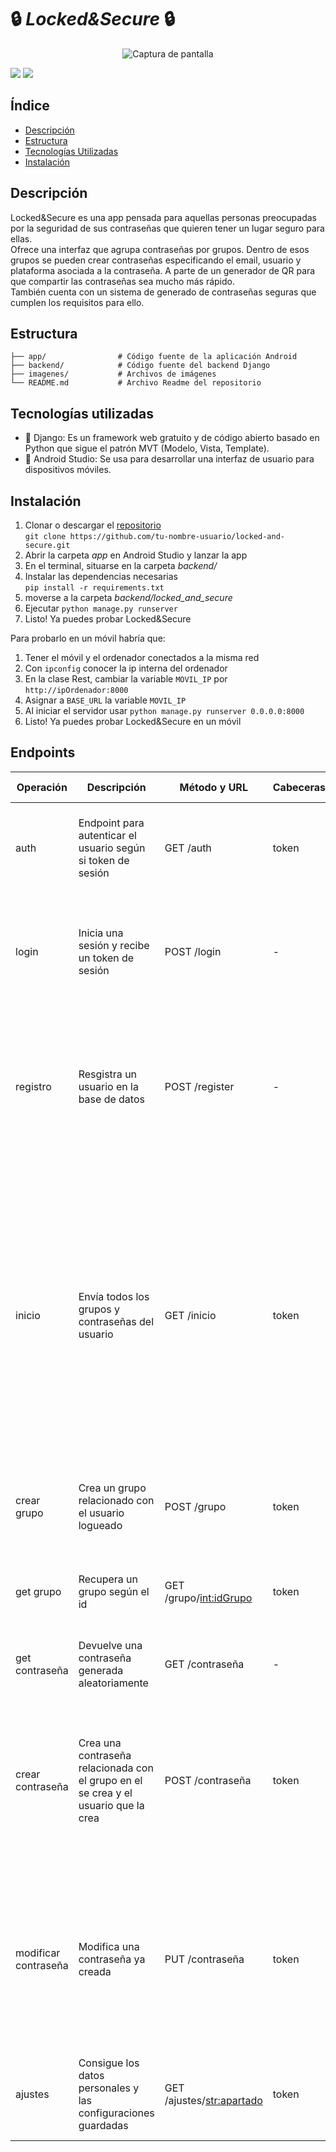 # :lock: *Locked&Secure* :lock:

<p align="center">
  <img src="https://raw.githubusercontent.com/marioprieto003/locked-and-secure/main/imagenes/lockedsecure-logo.png" alt="Captura de pantalla">
</p>
<p align="left">
  <img src="https://img.shields.io/badge/STATUS-EN%20DESAROLLO-green"> 
  <img src="https://img.shields.io/github/stars/marioprieto003/locked-and-secure">
 </p>


## Índice
- [Descripción](#descripción)
- [Estructura](#estructura)
- [Tecnologías Utilizadas](#tecnologías-utilizadas)
- [Instalación](#instalación)

## Descripción
Locked&Secure es una app pensada para aquellas personas preocupadas por la seguridad de sus contraseñas que quieren tener un lugar seguro para ellas. </br>
Ofrece una interfaz que agrupa contraseñas por grupos. Dentro de esos grupos se pueden crear contraseñas especificando el email, usuario y plataforma asociada a la contraseña. A parte de un generador de QR para que compartir las contraseñas sea mucho más rápido. </br>
También cuenta con un sistema de generado de contraseñas seguras que cumplen los requisitos para ello.

## Estructura
~~~
├── app/                # Código fuente de la aplicación Android
├── backend/            # Código fuente del backend Django
├── imagenes/           # Archivos de imágenes
└── README.md           # Archivo Readme del repositorio
~~~

## Tecnologías utilizadas
- :snake: Django: Es un framework web gratuito y de código abierto basado en Python que sigue el patrón MVT (Modelo, Vista, Template).
- :iphone: Android Studio: Se usa para desarrollar una interfaz de usuario para dispositivos móviles.


## Instalación
1. Clonar o descargar el [repositorio](https://github.com/marioprieto003/locked-and-secure) </br>`git clone https://github.com/tu-nombre-usuario/locked-and-secure.git`
2. Abrir la carpeta *app* en Android Studio y lanzar la app
3. En el terminal, situarse en la carpeta *backend/*
4. Instalar las dependencias necesarias </br> `pip install -r requirements.txt`
5. moverse a la carpeta *backend/locked_and_secure*
6. Ejecutar `python manage.py runserver`
7. Listo! Ya puedes probar Locked&Secure

Para probarlo en un móvil habría que:
1. Tener el móvil y el ordenador conectados a la misma red
2. Con `ipconfig` conocer la ip interna del ordenador
3. En la clase Rest, cambiar la variable `MOVIL_IP` por `http://ipOrdenador:8000`
4. Asignar a `BASE_URL` la variable `MOVIL_IP`
5. Al iniciar el servidor usar `python manage.py runserver 0.0.0.0:8000`
6. Listo! Ya puedes probar Locked&Secure en un móvil

## Endpoints

| Operación            | Descripción                                                                         | Método y URL                | Cabeceras | Cuerpo petición                                                                                                                                          | Respuesta                                                                           | Cuerpo de respuesta(2xx)                                                                                                                                                                                                                                |
| -------------------- | ----------------------------------------------------------------------------------- | --------------------------- | --------- | -------------------------------------------------------------------------------------------------------------------------------------------------------- | ----------------------------------------------------------------------------------- | ------------------------------------------------------------------------------------------------------------------------------------------------------------------------------------------------------------------------------------------------------- |
| auth                 | Endpoint para autenticar el usuario según si token de sesión                        | GET /auth                   | token     | \-                                                                                                                                                       | 200 OK<br>405 Not supported<br>400 Bad request<br>401 Unauthorized                  | {“mensaje”:”ok”}                                                                                                                                                                                                                                        |
| login                | Inicia una sesión y recibe un token de sesión                                       | POST /login                 | \-        | {<br>"email": xx@gmail.com,<br>"contraseña": asd<br>}                                                                                                    | 200 OK<br>405 Not supported<br>400 Bad request<br>401 Unauthorized<br>404 Not found | {<br>"token": "asd78vb7asdn"<br>}                                                                                                                                                                                                                       |
| registro             | Resgistra un usuario en la base de datos                                            | POST /register              | \-        | {<br>"email": xx@gmail.com,<br>"contraseña": asd,<br>"nombre": "andres",<br>"apellido1": "primero",<br>"apellido2": "segundo"<br>}                       | 201 Created<br>400 Bad request<br>405 Not supported<br>409 Conflict                 | {<br>"mensaje": "Usuario creado"<br>}                                                                                                                                                                                                                   |
| inicio               | Envía todos los grupos y contraseñas del usuario                                    | GET /inicio                 | token     | \-                                                                                                                                                       | 200 OK<br>400 Bad request<br>404 Not found<br>405 Not supported                     | [<br>{<br>"id":1,<br>"grupo": "General",<br>"tamaño": 1,<br>"contraseñas": [<br>{<br>"id": 1,<br>"contraseña": qdqwd,<br>"email": cxas@das.com,<br>"usuario": andres,<br>"plataforma": "Instagram",<br>"fecha": 23/07/2023 15:05:05<br>}<br>]<br>}<br>] |
| crear grupo          | Crea un grupo relacionado con el usuario logueado                                   | POST /grupo                 | token     | {<br>"nombre": "RRSS"<br>}                                                                                                                               | 201 Created<br>400 Bad request<br>405 Not supported<br>409 Conflict                 | {“mensaje”:”ok”}                                                                                                                                                                                                                                        |
| get grupo            | Recupera un grupo según el id                                                       | GET /grupo/<int:idGrupo>    | token     | \-                                                                                                                                                       | 200 OK<br>400 Bad request<br>404 Not found<br>405 Not supported                     | {<br>"id":1,<br>"grupo": "General"<br>}                                                                                                                                                                                                                 |
| get contraseña       | Devuelve una contraseña generada aleatoriamente                                     | GET /contraseña             | \-        | \-                                                                                                                                                       | 200 OK<br>405 Not supported                                                         | {<br>"contraseña": "js7fuyGjkd_kld?"<br>}                                                                                                                                                                                                               |
| crear contraseña     | Crea una contraseña relacionada con el grupo en el se crea y el usuario que la crea | POST /contraseña            | token     | {<br>"id": 1,<br>"contraseña": qdqwd,<br>"email": cxas@das.com,<br>"usuario": andres,<br>"plataforma": "Instagram",<br>"fecha": 23/07/2023 15:05:05<br>} | 201 Created<br>400 Bad request<br>405 Not supported<br>409 Conflict                 | {“mensaje”:”ok”}                                                                                                                                                                                                                                        |
| modificar contraseña | Modifica una contraseña ya creada                                                   | PUT /contraseña             | token     | {<br>"id": 1,<br>"contraseña": qdqwd,<br>"email": cxas@das.com,<br>"usuario": andres,<br>"plataforma": "Twitter",<br>"fecha": 23/07/2023 17:05:05<br>}   | 200 OK<br>400 Bad request<br>404 Not found<br>405 Not supported                     | {“mensaje”:”ok”}                                                                                                                                                                                                                                        |
| ajustes              | Consigue los datos personales y las configuraciones guardadas                       | GET /ajustes/<str:apartado> | token     | \-                                                                                                                                                       | 200 OK<br>400 Bad request<br>404 Not found<br>405 Not supported                     | {<br>"nombre": "Andres",<br>"apellidos": "Primero Segundo"<br>}                                                                                                                                                                                         |
